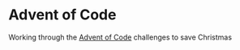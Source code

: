 # Advent of Code
Working through the [Advent of Code](https://adventofcode.com/) challenges to save Christmas

